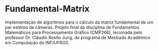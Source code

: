 # Fundamental-Matrix

Implementação de algoritmos para o cálculo da matriz fundamental de um par estéreo de câmeras.
Projeto final da disciplina de Fundamentos Matemáticos para Processamento Gráfico (CMP266),
lecionada pelo professor Dr. Cláudio Rosito Jung, do programa de Mestrado Acadêmico em Computação
do INF/UFRGS.